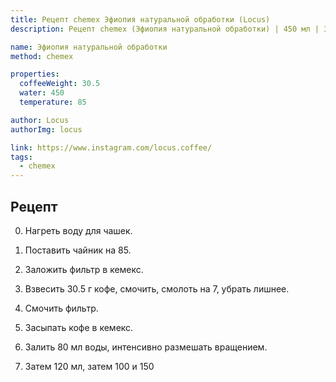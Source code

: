 ```yaml
---
title: Рецепт chemex Эфиопия натуральной обработки (Locus)
description: Рецепт chemex (Эфиопия натуральной обработки) | 450 мл | 30.5 г

name: Эфиопия натуральной обработки
method: chemex

properties:
  coffeeWeight: 30.5
  water: 450
  temperature: 85

author: Locus
authorImg: locus

link: https://www.instagram.com/locus.coffee/
tags:
  - chemex
---
```


## Рецепт

0. Нагреть воду для чашек.

1. Поставить чайник на 85.

2. Заложить фильтр в кемекс.

3. Взвесить 30.5 г кофе, смочить, смолоть на 7, убрать лишнее.

4. Смочить фильтр.

5. Засыпать кофе в кемекс.

6. Залить 80 мл воды, интенсивно размешать вращением.

7. Затем 120 мл, затем 100 и 150

<br>
